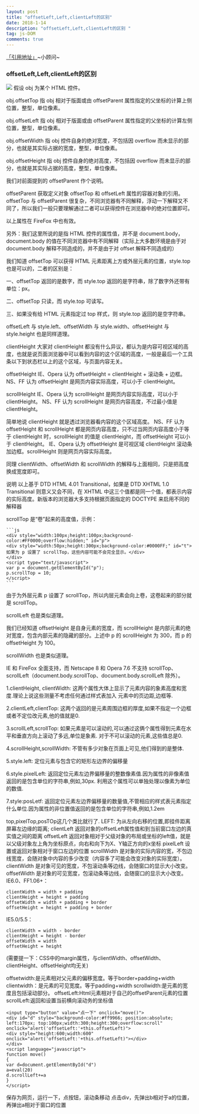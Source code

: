 ```yaml
---
layout: post
title: "offsetLeft,Left,clientLeft的区别"
date: 2018-1-14
description: "offsetLeft,Left,clientLeft的区别 "
tag: js-DOM
comments: true
---
```


[「引用地址」](https://www.cnblogs.com/panjun-Donet/articles/1294033.html)~小顾问~

### offsetLeft,Left,clientLeft的区别

![](https://images.cnblogs.com/cnblogs_com/panjun-donet/dhtmopos.gif)
假设 obj 为某个 HTML 控件。

obj.offsetTop 指 obj 相对于版面或由 offsetParent 属性指定的父坐标的计算上侧位置，整型，单位像素。

obj.offsetLeft 指 obj 相对于版面或由 offsetParent 属性指定的父坐标的计算左侧位置，整型，单位像素。

obj.offsetWidth 指 obj 控件自身的绝对宽度，不包括因 overflow 而未显示的部分，也就是其实际占据的宽度，整型，单位像素。

obj.offsetHeight 指 obj 控件自身的绝对高度，不包括因 overflow 而未显示的部分，也就是其实际占据的高度，整型，单位像素。

我们对前面提到的 offsetParent 作个说明。

offsetParent 获取定义对象 offsetTop 和 offsetLeft 属性的容器对象的引用。offsetTop 与 offsetParent 很复杂，不同浏览器有不同解释，浮动一下解释又不同了，所以我们一般只要理解通过二者可以获得控件在浏览器中的绝对位置即可。

以上属性在 FireFox 中也有效。

另外：我们这里所说的是指 HTML 控件的属性值，并不是 document.body，document.body 的值在不同浏览器中有不同解释（实际上大多数环境是由于对 document.body 解释不同造成的，并不是由于对 offset 解释不同造成的）

 

 

我们知道 offsetTop 可以获得 HTML 元素距离上方或外层元素的位置，style.top 也是可以的，二者的区别是：

一、offsetTop 返回的是数字，而 style.top 返回的是字符串，除了数字外还带有单位：px。

二、offsetTop 只读，而 style.top 可读写。

三、如果没有给 HTML 元素指定过 top 样式，则 style.top 返回的是空字符串。

offsetLeft 与 style.left、offsetWidth 与 style.width、offsetHeight 与 style.height 也是同样道理。

 

 

clientHeight
大家对 clientHeight 都没有什么异议，都认为是内容可视区域的高度，也就是说页面浏览器中可以看到内容的这个区域的高度，一般是最后一个工具条以下到状态栏以上的这个区域，与页面内容无关。

offsetHeight
IE、Opera 认为 offsetHeight = clientHeight + 滚动条 + 边框。
NS、FF 认为 offsetHeight 是网页内容实际高度，可以小于 clientHeight。

scrollHeight
IE、Opera 认为 scrollHeight 是网页内容实际高度，可以小于 clientHeight。
NS、FF 认为 scrollHeight 是网页内容高度，不过最小值是 clientHeight。

简单地说
clientHeight 就是透过浏览器看内容的这个区域高度。
NS、FF 认为 offsetHeight 和 scrollHeight 都是网页内容高度，只不过当网页内容高度小于等于 clientHeight 时，scrollHeight 的值是 clientHeight，而 offsetHeight 可以小于 clientHeight。
IE、Opera 认为 offsetHeight 是可视区域 clientHeight 滚动条加边框。scrollHeight 则是网页内容实际高度。

同理
clientWidth、offsetWidth 和 scrollWidth 的解释与上面相同，只是把高度换成宽度即可。

说明
以上基于 DTD HTML 4.01 Transitional，如果是 DTD XHTML 1.0 Transitional 则意义又会不同，在 XHTML 中这三个值都是同一个值，都表示内容的实际高度。新版本的浏览器大多支持根据页面指定的 DOCTYPE 来启用不同的解释器

scrollTop 是“卷”起来的高度值，示例：

	```js
	<div style="width:100px;height:100px;background-color:#FF0000;overflow:hidden;" id="p">
	<div style="width:50px;height:300px;background-color:#0000FF;" id="t">如果为 p 设置了 scrollTop，这些内容可能不会完全显示。</div>
	</div>
	<script type="text/javascript">
	var p = document.getElementById("p");
	p.scrollTop = 10;
	</script>
	```

由于为外层元素 p 设置了 scrollTop，所以内层元素会向上卷，这卷起来的部分就是 scrollTop。

scrollLeft 也是类似道理。

我们已经知道 offsetHeight 是自身元素的宽度，而 scrollHeight 是内部元素的绝对宽度，包含内部元素的隐藏的部分。上述中 p 的 scrollHeight 为 300，而 p 的 offsetHeight 为 100。

scrollWidth 也是类似道理。

IE 和 FireFox 全面支持，而 Netscape 8 和 Opera 7.6 不支持 scrollTop、scrollLeft（document.body.scrollTop、document.body.scrollLeft 除外）。

 

1.clientHeight, clientWidth:
这两个属性大体上显示了元素内容的象素高度和宽度.理论上说这些测量不考虑任何通过样式表加入
元素中的页边距,边框等.

2.clientLeft,clientTop:
这两个返回的是元素周围边框的厚度,如果不指定一个边框或者不定位改元素,他的值就是0.

3.scrollLeft,scrollTop:
如果元素是可以滚动的,可以通过这俩个属性得到元素在水平和垂直方向上滚动了多远,单位是象素.
对于不可以滚动的元素,这些值总是0.

4.scrollHeight,scrollWidth:
不管有多少对象在页面上可见,他们得到的是整体.

5.style.left:
定位元素与包含它的矩形左边界的偏移量

6.style.pixelLeft:
返回定位元素左边界偏移量的整数像素值.因为属性的非像素值返回的是包含单位的字符串,例如,30px. 利用这个属性可以单独处理以像素为单位的数值.

7.style:posLetf:
返回定位元素左边界偏移量的数量值,不管相应的样式表元素指定什么单位.因为属性的非位置值返回的是包含单位的字符串,例如,1.2em  
   
top,pixelTop,posTOp这几个类比就行了.
LEFT:   为从左向右移的位置,即挂件距离屏幕左边缘的距离;
clientLeft   返回对象的offsetLeft属性值和到当前窗口左边的真实值之间的距离
offsetLeft   返回对象相对于父级对象的布局或坐标的left值，就是以父级对象左上角为坐标原点，向右和向下为X、Y轴正方向的x坐标
pixelLeft   设置或返回对象相对于窗口左边的位置
scrollWidth 是对象的实际内容的宽，不包边线宽度，会随对象中内容的多少改变（内容多了可能会改变对象的实际宽度）。
clientWidth 是对象可见的宽度，不包滚动条等边线，会随窗口的显示大小改变。
 offsetWidth 是对象的可见宽度，包滚动条等边线，会随窗口的显示大小改变。
IE6.0、FF1.06+：

	clientWidth = width + padding
	clientHeight = height + padding
	offsetWidth = width + padding + border
	offsetHeight = height + padding + border

IE5.0/5.5：

	clientWidth = width - border
	clientHeight = height - border
	offsetWidth = width
	offsetHeight = height

(需要提一下：CSS中的margin属性，与clientWidth、offsetWidth、clientHeight、offsetHeight均无关)

offsetwidth:是元素相对父元素的偏移宽度。等于border+padding+width
clientwidth：是元素的可见宽度。等于padding+width
scrollwidth:是元素的宽度且包括滚动部分。
offsetLeft:Html元素相对于自己的offsetParent元素的位置
scrollLeft:返回和设置当前横向滚动务的坐标值

	<input type="button" value="点一下" onclick="move()">
	<div id="d" style="background-color:#ff9966; position:absolute; left:170px; top:100px;width:300;height:300;overflow:scroll"
	onclick="alert('offsetLeft:'+this.offsetLeft)">
	<div style="height:600;width:600" onclick="alert('offsetLeft:'+this.offsetLeft)"></div>
	</div>
	<script language="javascript">
	function move()
	{
	var d=document.getElementById("d")
	a=eval(20)
	d.scrollLeft+=a
	}
	</script>

保存为网页，运行一下，点按钮，滚动条移动
点击div，先弹出b相对于a的位置，再弹出a相对于窗口的位置